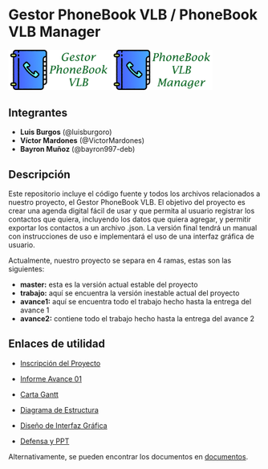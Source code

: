 # Gestor PhoneBook VLB / PhoneBook VLB Manager

<img src="/archivos/logo_phonebook.png" height="40%" width="40%"> <img src="/archivos/logo_phonebook_en.png" height="40%" width="40%">

## Integrantes

* **Luis Burgos** (@luisburgoro)
* **Víctor Mardones** (@VictorMardones)
* **Bayron Muñoz** (@bayron997-deb)

## Descripción

Este repositorio incluye el código fuente y todos los archivos relacionados a nuestro proyecto, el Gestor PhoneBook VLB. El objetivo del proyecto es crear una agenda digital fácil de usar y que permita al usuario registrar los contactos que quiera, incluyendo los datos que quiera agregar, y permitir exportar los contactos a un archivo .json. La versión final tendrá un manual con instrucciones de uso e implementará el uso de una interfaz gráfica de usuario.

Actualmente, nuestro proyecto se separa en 4 ramas, estas son las siguientes:
* **master:** esta es la versión actual estable del proyecto
* **trabajo:** aquí se encuentra la versión inestable actual del proyecto
* **avance1:** aquí se encuentra todo el trabajo hecho hasta la entrega del avance 1
* **avance2:** contiene todo el trabajo hecho hasta la entrega del avance 2

## Enlaces de utilidad

* [Inscripción del Proyecto](https://docs.google.com/document/d/1UqjoCSdfizj1QyxhXLpptA3OIQOy386QJaoXjmE379E/edit?usp=sharing)

* [Informe Avance 01](https://drive.google.com/file/d/1chdxzxu8_79bxgB0mlFJHnqTxnIppITO/view?usp=sharing)

* [Carta Gantt](https://app.ganttpro.com/shared/token/5088777d9fefb3c17b18fa39a815528dfeffe260aa6eda752877a197ed78cc39/540408)

* [Diagrama de Estructura](https://docs.google.com/drawings/d/1hd4YHceJR3SvHM320ALIMN6bfhUhFbo2lYSMqHg369s/edit?usp=sharing)

* [Diseño de Interfaz Gráfica](https://app.moqups.com/xblfzqRdYi/view/page/a7e8cd9b8)

* [Defensa y PPT](https://drive.google.com/drive/folders/1L7B_Nk0ljEXgTYxvfaua4JwaWtehGo5C?usp=sharing)

Alternativamente, se pueden encontrar los documentos en [documentos](https://github.com/VictorMardones/Gestor_PhoneBook_VLB/tree/master/documentos).